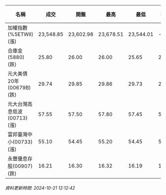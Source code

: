 | 名稱 | 成交 | 開盤 | 最高 | 最低 | 均價 | 成交金額(億) | 昨收 | 漲跌幅 | 漲跌 | 總量 | 昨量 | 振幅 |
| -------- | -------- | -------- | -------- |-------- | -------- | -------- |-------- |-------- |-------- | -------- | -------- |-------- |
|加權指數(%5ETWII) (漲)|23,548.85|23,602.98|23,678.51|23,544.01|-|2,566.76|23,487.27|0.26%|61.58|5,409,686|0|0.57%|
|合庫金(5880) (跌)|25.80|26.00|26.00|25.65|25.81|1.07|25.90|0.39%|0.10|4,142|12,128|1.35%|
|元大美債20年(00679B) (跌)|29.74|29.85|29.86|29.73|29.78|18.73|29.90|0.54%|0.16|62,883|119,619|0.43%|
|元大台灣高息低波(00713) (漲)|57.55|57.50|57.80|57.45|57.58|2.46|57.40|0.26%|0.15|4,273|8,895|0.61%|
|富邦臺灣中小(00733) (漲)|55.10|54.45|55.20|54.45|54.90|0.480|54.40|1.29%|0.70|875|1,718|1.38%|
|永豐優息存股(00907) (跌)|16.21|16.30|16.32|16.19|16.22|1.07|16.25|0.25%|0.04|6,564|4,040|0.80%|
###### 資料更新時間: 2024-10-21 12:12:42